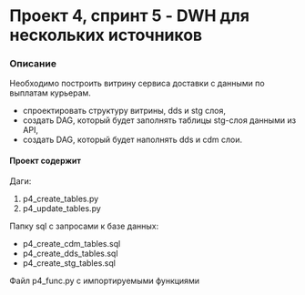 # Проект 4, спринт 5 - DWH для нескольких источников

### Описание  

Необходимо построить витрину сервиса доставки с данными по выплатам курьерам.

- спроектировать структуру витрины, dds и stg слоя,
- создать DAG, который будет заполнять таблицы stg-слоя данными из API,
- создать DAG, который будет наполнять dds и cdm слои.

#### Проект содержит  

Даги:  
1. p4_create_tables.py  
2. p4_update_tables.py  

Папку sql с запросами к базе данных:  
- p4_create_cdm_tables.sql  
- p4_create_dds_tables.sql  
- p4_create_stg_tables.sql

Файл p4_func.py с импортируемыми функциями


